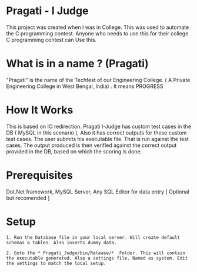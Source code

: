 # Pragati - I Judge
This project was created when I was in College. This was used to automate the C programming contest. Anyone who needs to use this for their college C programming contest can Use this.

# What is in a name ? (Pragati)
"Pragati" is the name of the Techfest of our Engineering College. ( A Private Engineering College in West Bengal, India) . It means PROGRESS

# How It Works
This is based on IO redirection. Pragati I-Judge has custom test cases in the DB ( MySQL in this scenario ), Also it has correct outputs for these custom test cases. The user submits his executable file. That is run against the test cases. The output produced is then verified against the correct output provided in the DB, based on which the scoring is done.

# Prerequisites
Dot.Net framework, MySQL Server, Any SQL Editor for data entry [ Optional but recomended ]

# Setup
    1. Run the Database file in your local server. Will create default schemas & tables. Also inserts dummy data.

    2. Goto the * Pragati_Judge/bin/Release/*  Folder. This will contain the executable generated. Also a settings file. Named as system. Edit the settings to match the local setup.
